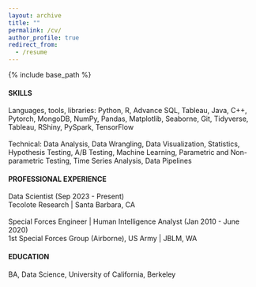 ```yaml
---
layout: archive
title: ""
permalink: /cv/
author_profile: true
redirect_from:
  - /resume
---
```


{% include base_path %}


#### SKILLS
Languages, tools, libraries: Python, R, Advance SQL, Tableau, Java, C++, Pytorch, MongoDB, NumPy, Pandas, Matplotlib, Seaborne, Git, Tidyverse, Tableau, RShiny, PySpark, TensorFlow <br/> <br/>
Technical: Data Analysis, Data Wrangling, Data Visualization, Statistics, Hypothesis Testing, A/B Testing, Machine Learning, Parametric and Non-parametric Testing, Time Series Analysis, Data Pipelines
<br/>


#### PROFESSIONAL EXPERIENCE
Data Scientist (Sep 2023 - Present) <br/>
Tecolote Research | Santa Barbara, CA <br/>
<br/>
Special Forces Engineer | Human Intelligence Analyst (Jan 2010 - June 2020) <br/>
1st Special Forces Group (Airborne), US Army | JBLM, WA 
<br/>

#### EDUCATION
BA, Data Science, University of California, Berkeley <br/>



